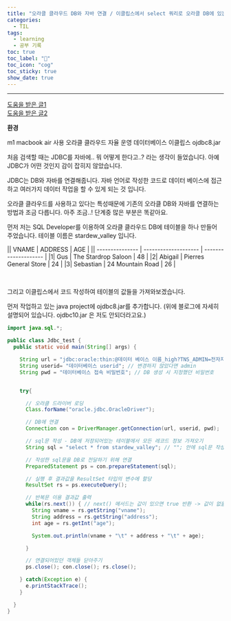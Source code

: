 ```yaml
---
title: "오라클 클라우드 DB와 자바 연결 / 이클립스에서 select 쿼리로 오라클 DB에 있는 정보 가져오기"
categories:
  - TIL
tags:
  - learning
  - 공부 기록
toc: true
toc_label: "👷"
toc_icon: "cog"
toc_sticky: true
show_date: true
---
```

__________________

[도움을 받은 글1](https://velog.io/@zinhoxxl/Apple-Silicon-M1-%EC%9C%BC%EB%A1%9C-oracleeclipse-%EC%97%B0%EB%8F%99%ED%95%98%EA%B8%B0-3)  
[도움을 받은 글2](https://okky.kr/article/970368)  


**환경**

m1 macbook air 사용
오라클 클라우드 자율 운영 데이터베이스
이클립스
ojdbc8.jar

처음 검색할 때는 JDBC를 자바에.. 뭐 어떻게 한다고..? 라는 생각이 들었습니다.
아예 JDBC가 어떤 것인지 감이 잡히지 않았습니다.

JDBC는 DB와 자바를 연결해줍니다. 자바 언어로 작성한 코드로 데이터 베이스에 접근하고 여러가지 데이터 작업을 할 수 있게 되는 것 입니다.

오라클 클라우드를 사용하고 있다는 특성때문에 기존의 오라클 DB와 자바를 연결하는 방법과 조금 다릅니다.
아주 조금..! 단계중 많은 부분은 똑같아요.  


먼저 저는 SQL Developer를 이용하여 오라클 클라우드 DB에 테이블을 하나 만들어 주었습니다.
테이블 이름은 stardew_valley 입니다.

|| VNAME | ADDRESS | AGE |
|| --------------- | -------------------- | -------------------- |
|1| Gus | The Stardrop Saloon | 48 |
|2| Abigail | Pierres General Store | 24 |
|3| Sebastian | 24 Mountain Road | 26 |


<br>

그리고 이클립스에서 코드 작성하여 테이블의 값들을 가져와보겠습니다.

먼저 작업하고 있는 java project에 ojdbc8.jar를 추가합니다. (위에 블로그에 자세히 설명되어 있습니다. ojdbc10.jar 은 저도 안되더라고요.)

```java
import java.sql.*;

public class Jdbc_test {
  public static void main(String[] args) {

    String url = "jdbc:oracle:thin:@데이터 베이스 이름_high?TNS_ADMIN=전자지갑 압출 풀어준 폴더의 경로";
    String userid= "데이터베이스 userid"; // 변경하지 않았다면 admin
    String pwd = "데이터베이스 접속 비밀번호"; // DB 생성 시 지정했던 비밀번호


    try{

      // 오라클 드라이버 로딩
      Class.forName("oracle.jdbc.OracleDriver");

      // DB에 연결
      Connection con = DriverManager.getConnection(url, userid, pwd);

      // sql문 작성 - DB에 저장되어있는 테이블에서 모든 레코드 정보 가져오기
      String sql = "select * from stardew_valley"; // ""; 안에 sql문 작성 후 sql 변수에 할당

      // 작성한 sql문을 DB로 전달하기 위해 연결
      PreparedStatement ps = con.prepareStatement(sql);

      // 실행 후 결과값을 ResultSet 타입의 변수에 할당
      ResultSet rs = ps.executeQuery();

      // 반복문 이용 결과값 출력
      while(rs.next()) { // next() 메서드는 값이 있으면 true 반환 -> 값이 없을 때가지 반복
        String vname = rs.getString("vname");
        String address = rs.getString("address");
        int age = rs.getInt("age");

        System.out.println(vname + "\t" + address + "\t" + age);

      }

      // 연결되어있던 객체들 닫아주기
      ps.close(); con.close(); rs.close();

    } catch(Exception e) {
      e.printStackTrace();
    }

  }
}


```
